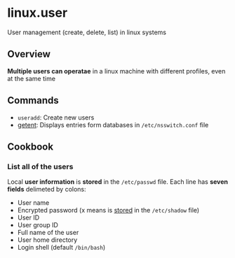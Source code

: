 # linux.user

User management (create, delete, list) in linux systems

## Overview

**Multiple users can operatae** in a linux machine with different profiles,
even at the same time

## Commands

- `useradd`: Create new users
- [getent](./kwye.md): Displays entries form databases in `/etc/nsswitch.conf` file

## Cookbook

### List all of the users

Local **user information** is **stored** in the `/etc/passwd` file. Each line
has **seven fields** delimeted by colons:

- User name
- Encrypted password (x means is [stored](./oqfv.md) in the `/etc/shadow` file)
- User ID
- User group ID
- Full name of the user
- User home directory
- Login shell (default `/bin/bash`)
